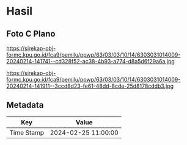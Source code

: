 # Hasil

## Foto C Plano

https://sirekap-obj-formc.kpu.go.id/fca9/pemilu/ppwp/63/03/03/10/14/6303031014009-20240214-141741--cd328f52-ac38-4b93-a774-d8a5d6f29a6a.jpg

https://sirekap-obj-formc.kpu.go.id/fca9/pemilu/ppwp/63/03/03/10/14/6303031014009-20240214-141911--3ccd8d23-fe61-48dd-8cde-25d8178cddb3.jpg


## Metadata

| Key        | Value               |
| ---------- | ------------------- |
| Time Stamp | 2024-02-25 11:00:00 |



